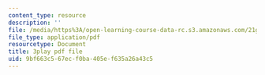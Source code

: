 ```yaml
---
content_type: resource
description: ''
file: /media/https%3A/open-learning-course-data-rc.s3.amazonaws.com/21g-027-asia-in-the-modern-world-images-representations-fall-2016/9bf663c567ecf0ba405ef635a26a43c5_1801229.pdf
file_type: application/pdf
resourcetype: Document
title: 3play pdf file
uid: 9bf663c5-67ec-f0ba-405e-f635a26a43c5
---
```

